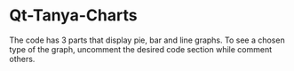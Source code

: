 # Qt-Tanya-Charts
The code has 3 parts that display pie, bar and line graphs.
To see a chosen type of the graph, uncomment the desired code section while comment others.
